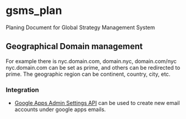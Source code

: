 # gsms_plan
Planing Document for Global Strategy Management System

## Geographical Domain management
For example there is nyc.domain.com, domain.nyc, domain.com/nyc nyc.domain.com can be set as prime, and others can be redirected to prime.
The geographic region can be continent, country, city, etc.

### Integration 
* [Google Apps Admin Settings API](https://developers.google.com/admin-sdk/admin-settings/#audience) can be used to create new email accounts under google apps emails.
